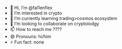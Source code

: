 - 👋 Hi, I’m @fal1enflex
- 👀 I’m interested in crypto 
- 🌱 I’m currently learning trading>cosmos ecosystem
- 💞️ I’m looking to collaborate on cryptolodgy
- 📫 How to reach me ????
- 😄 Pronouns: hi/him 
- ⚡ Fun fact: none 

<!---
fal1enflex/fal1enflex is a ✨ special ✨ repository because its `README.md` (this file) appears on your GitHub profile.
You can click the Preview link to take a look at your changes.
--->
